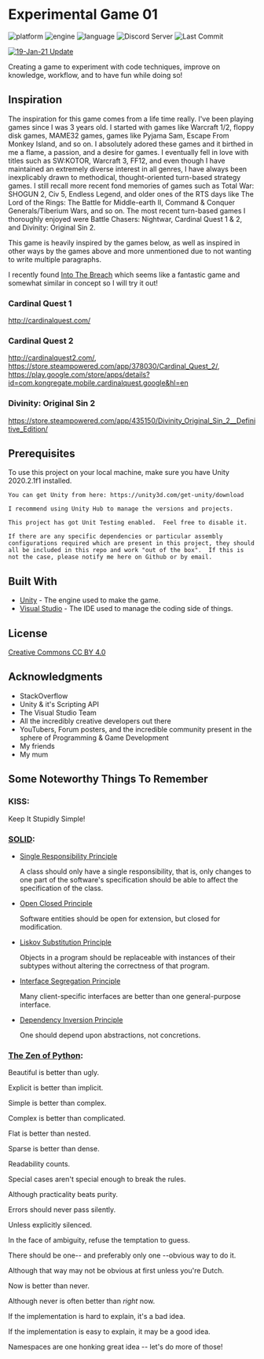 # Experimental Game 01 
![platform](https://img.shields.io/badge/Platform-Win--64-blue)
![engine](https://img.shields.io/badge/Engine-Unity%202020.2.1f1-orange)
![language](https://img.shields.io/badge/Language-C%23-blueviolet)
![Discord Server](https://img.shields.io/discord/133525034298900480?label=Personal%20Server&logo=Discord)
![Last Commit](https://img.shields.io/github/last-commit/CadeXLegend/Experimental_Game_01?label=Last%20Commit)

[![19-Jan-21 Update](https://i.imgur.com/kz6VJRJ.png)](https://www.youtube.com/watch?v=AOyROyHkBFU "Experimental Game 01 - 19-Jan: Update Experiment")

Creating a game to experiment with code techniques, improve on knowledge, workflow, and to have fun while doing so!

## Inspiration
The inspiration for this game comes from a life time really.  I've been playing games since I was 3 years old.  I started with games like Warcraft 1/2, floppy disk games, MAME32 games, games like Pyjama Sam, Escape From Monkey Island, and so on.  I absolutely adored these games and it birthed in me a flame, a passion, and a desire for games.  I eventually fell in love with titles such as SW:KOTOR, Warcraft 3, FF12, and even though I have maintained an extremely diverse interest in all genres, I have always been inexplicably drawn to methodical, thought-oriented turn-based strategy games.  I still recall more recent fond memories of games such as Total War: SHOGUN 2, Civ 5, Endless Legend, and older ones of the RTS days like The Lord of the Rings: The Battle for Middle-earth II, Command & Conquer Generals/Tiberium Wars, and so on.  The most recent turn-based games I thoroughly enjoyed were Battle Chasers: Nightwar, Cardinal Quest 1 & 2, and Divinity: Original Sin 2.

This game is heavily inspired by the games below, as well as inspired in other ways by the games above and more unmentioned due to not wanting to write multiple paragraphs.

I recently found [Into The Breach](https://store.steampowered.com/app/590380/Into_the_Breach/) which seems like a fantastic game and somewhat similar in concept so I will try it out!

### Cardinal Quest 1
http://cardinalquest.com/

### Cardinal Quest 2
http://cardinalquest2.com/, 
https://store.steampowered.com/app/378030/Cardinal_Quest_2/, 
https://play.google.com/store/apps/details?id=com.kongregate.mobile.cardinalquest.google&hl=en

### Divinity: Original Sin 2
https://store.steampowered.com/app/435150/Divinity_Original_Sin_2__Definitive_Edition/

## Prerequisites

To use this project on your local machine, make sure you have Unity 2020.2.1f1 installed.

```
You can get Unity from here: https://unity3d.com/get-unity/download

I recommend using Unity Hub to manage the versions and projects.

This project has got Unit Testing enabled.  Feel free to disable it.

If there are any specific dependencies or particular assembly configurations required which are present in this project, they should all be included in this repo and work "out of the box".  If this is not the case, please notify me here on Github or by email. 
```

## Built With

* [Unity](https://unity3d.com) - The engine used to make the game.
* [Visual Studio](https://visualstudio.microsoft.com) - The IDE used to manage the coding side of things.

## License

[Creative Commons CC BY 4.0](https://creativecommons.org/licenses/by/4.0/)

## Acknowledgments

* StackOverflow
* Unity & it's Scripting API
* The Visual Studio Team
* All the incredibly creative developers out there
* YouTubers, Forum posters, and the incredible community present in the sphere of Programming & Game Development
* My friends
* My mum

## Some Noteworthy Things To Remember

### KISS: 
Keep It Stupidly Simple!

### [SOLID](https://en.wikipedia.org/wiki/SOLID):
* [Single Responsibility Principle](https://en.wikipedia.org/wiki/Single_responsibility_principle)
    
    A class should only have a single responsibility, that is, only changes to one part of the software's specification should be able
    to affect the specification of the class.
* [Open Closed Principle](https://en.wikipedia.org/wiki/Open%E2%80%93closed_principle)
    
    Software entities should be open for extension, but closed for modification.
* [Liskov Substitution Principle](https://en.wikipedia.org/wiki/Liskov_substitution_principle)
    
    Objects in a program should be replaceable with instances of their subtypes without altering the correctness of that program.
* [Interface Segregation Principle](https://en.wikipedia.org/wiki/Interface_segregation_principle)
    
    Many client-specific interfaces are better than one general-purpose interface.
* [Dependency Inversion Principle](https://en.wikipedia.org/wiki/Dependency_inversion_principle)
    
    One should depend upon abstractions, not concretions.

### [The Zen of Python](https://www.python.org/dev/peps/pep-0020/):
Beautiful is better than ugly.

Explicit is better than implicit.

Simple is better than complex.

Complex is better than complicated.

Flat is better than nested.

Sparse is better than dense.

Readability counts.

Special cases aren't special enough to break the rules.

Although practicality beats purity.

Errors should never pass silently.

Unless explicitly silenced.

In the face of ambiguity, refuse the temptation to guess.

There should be one-- and preferably only one --obvious way to do it.

Although that way may not be obvious at first unless you're Dutch.

Now is better than never.

Although never is often better than *right* now.

If the implementation is hard to explain, it's a bad idea.

If the implementation is easy to explain, it may be a good idea.

Namespaces are one honking great idea -- let's do more of those!


